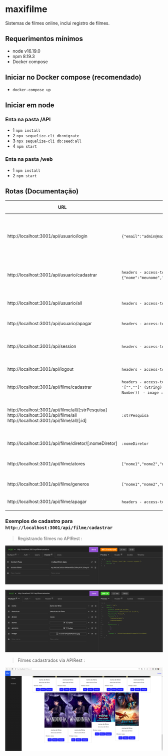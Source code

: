 # maxifilme

Sistemas de filmes online, inclui registro de filmes.

## Requerimentos mínimos

- node v16.19.0
- npm 8.19.3
- Docker compose

## Iniciar no Docker compose (recomendado)

- `docker-compose up`


## Iniciar em node
### Enta na pasta /API

- 1 `npm install`
- 2 `npx sequelize-cli db:migrate`
- 3 `npx sequelize-cli db:seed:all`
- 4 `npm start`

### Enta na pasta /web

- 1 `npm install`
- 2 `npm start`

## Rotas (Documentação)

| URL                      |     Parametros   |  Tipo de conteudo | Tipo         | Descricao |
| ------------------------ | ------------- | ------------- | ------------ | ------ |
| http://localhost:3001/api/usuario/login  | `{"email":"admin@maxifilme.com","senha":"admin12345"}` | application/json | POST |  Faça o login como administrador e receba o token de acesso (access-token)   |
| http://localhost:3001/api/usuario/cadastrar | `headers - access-token` `{"nome":"meunome","email":"email@maxifilme.com","senha":"senha8digitos"}` | application/json | POST | Registre usuários, apenas o administrador pode registrar |
|  http://localhost:3001/api/usuario/all |  `headers - access-token`   |  application/json | POST | Mostrar todos os usuários registrados |
| http://localhost:3001/api/usuario/apagar | `headers - access-token` `{"email":"usuario@maxifilme.com"}` | application/json | DELETE | Apaga o registro de um usuário |
| http://localhost:3001/api/session |  `headers - access-token`  `{}` | application/json | POST | Validar a sessão de um usuário por meio do token. |
| http://localhost:3001/api/logout |  `headers - access-token`  `{}` | application/json | POST | Feche a sessão do usuário. |
| http://localhost:3001/api/filme/cadastrar | `headers - access-token` `- nome ` `- descricao ` `- diretor ` `- atores : '["",""]' (String) ` `- generos : '[1,2]' (String([id] Number, [id] Number)) ` `- image : (File)` |  multipart/form-data | POST | Registre os filmes |
| http://localhost:3001/api/filme/all/[:strPesquisa] http://localhost:3001/api/filme/all http://localhost:3001/api/filme/all/[:id] | `:strPesquisa` | application/json | GET | Verifique todos os filmes registrados apenas com um texto de pesquisa |
| http://localhost:3001/api/filme/diretor/[:nomeDiretor]  | `:nomeDiretor` | application/json  | GET |   Filtrar filmes pelo nome do diretor     |
| http://localhost:3001/api/filme/atores | `["nome1","nome2","nome...N"]` | application/json |  GET | Filtre o filme por um ou mais nomes de atores |
| http://localhost:3001/api/filme/generos | `["nome1","nome2","nome...N"]` | application/json  | GET | Filtrar filmes por nome de gêneros  |
| http://localhost:3001/api/filme/apagar |  `headers - access-token`  `{"id":1}` | application/json | DELETE | Excluir filmes registrados por id |




### Exemplos de cadastro para `http://localhost:3001/api/filme/cadastrar`

> Registrando filmes no APIRest :

![Access-Token](API/Exemplos/Capture1.png?v=1)

![Formulario de cadastro](API/Exemplos/Capture2.png?v=1)

> Filmes cadastrados via APIRest :

![Filmes cadastrados via API](API/Exemplos/capture3.png?v=2)

